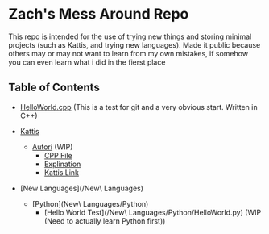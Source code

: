 # Zach's Mess Around Repo

This repo is intended for the use of trying new things and storing minimal projects (such as Kattis, and trying new languages). Made it public because others may or may not want to learn from my own mistakes, if somehow you can even learn what i did in the fierst place

## Table of Contents

- [HelloWorld.cpp](HelloWorld.cpp) (This is a test for git and a very obvious start. Written in C++)

- [Kattis](/Kattis) 
    - [Autori](/Kattis/Autori) (WIP)
        - [CPP File](/Kattis/Autori/Autori.cpp)
        - [Explination](/Kattis/Autori/Explination.md)
        - [Kattis Link](https://open.kattis.com/problems/autori)

- [New Languages](/New\ Languages)
    - [Python](New\ Languages/Python)
        - [Hello World Test](/New\ Languages/Python/HelloWorld.py) (WIP (Need to actually learn Python first))

